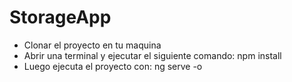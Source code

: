# StorageApp

- Clonar el proyecto en tu maquina
- Abrir una terminal y ejecutar el siguiente comando: npm install
- Luego ejecuta el proyecto con: ng serve -o
